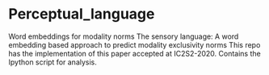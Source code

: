 # Perceptual_language
Word embeddings for modality norms
The sensory language: A word embedding based approach to predict modality exclusivity norms
This repo has the implementation of this paper accepted at IC2S2-2020. 
Contains the Ipython script for analysis.

